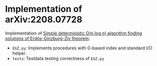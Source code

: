 # Implementation of arXiv:2208.07728

Implementation of [Simple deterministic O\(n log n\) algorithm finding solutions of Erdős-Ginzburg-Ziv theorem](https://arxiv.org/abs/2208.07728).

- `EGZ.py`: Implements procedures with 0-based index and standard I/O helper.
- `tests`: Testdata testing correctness of `EGZ.py`
